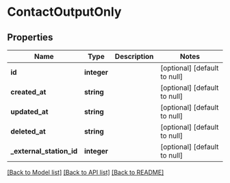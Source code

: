 # ContactOutputOnly

## Properties
Name | Type | Description | Notes
------------ | ------------- | ------------- | -------------
**id** | **integer** |  | [optional] [default to null]
**created_at** | **string** |  | [optional] [default to null]
**updated_at** | **string** |  | [optional] [default to null]
**deleted_at** | **string** |  | [optional] [default to null]
**_external_station_id** | **integer** |  | [optional] [default to null]

[[Back to Model list]](../README.md#documentation-for-models) [[Back to API list]](../README.md#documentation-for-api-endpoints) [[Back to README]](../README.md)


